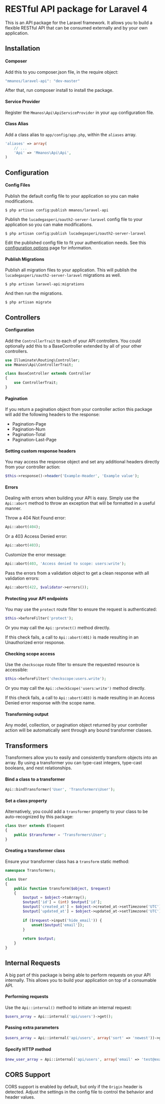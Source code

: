 # RESTful API package for Laravel 4

This is an API package for the Laravel framework. It allows you to build a flexible RESTful API that can be consumed externally and by your own application.

## Installation

#### Composer

Add this to you composer.json file, in the require object:

```javascript
"mmanos/laravel-api": "dev-master"
```

After that, run composer install to install the package.

#### Service Provider

Register the `Mmanos\Api\ApiServiceProvider` in your `app` configuration file.

#### Class Alias

Add a class alias to `app/config/app.php`, within the `aliases` array.

```php
'aliases' => array(
	// ...
	'Api' => 'Mmanos\Api\Api',
)
```

## Configuration

#### Config Files

Publish the default config file to your application so you can make modifications.

```console
$ php artisan config:publish mmanos/laravel-api
```

Publish the `lucadegasperi/oauth2-server-laravel` config file to your application so you can make modifications.

```console
$ php artisan config:publish lucadegasperi/oauth2-server-laravel
```

Edit the published config file to fit your authentication needs. See this [configuration options](https://github.com/lucadegasperi/oauth2-server-laravel/wiki/Configuration-Options) page for information.

#### Publish Migrations

Publish all migration files to your application. This will publish the `lucadegasperi/oauth2-server-laravel` migrations as well.

```console
$ php artisan laravel-api:migrations
```

And then run the migrations.

```console
$ php artisan migrate
```

## Controllers

#### Configuration

Add the `ControllerTrait` to each of your API controllers. You could optionally add this to a BaseController extended by all of your other controllers.

```php
use Illuminate\Routing\Controller;
use Mmanos\Api\ControllerTrait;

class BaseController extends Controller
{
	use ControllerTrait;
}
```

#### Pagination

If you return a pagination object from your controller action this package will add the following headers to the response:

* Pagination-Page
* Pagination-Num
* Pagination-Total
* Pagination-Last-Page

#### Setting custom response headers

You may access the response object and set any additional headers directly from your controller action:

```php
$this->response()->header('Example-Header', 'Example value');
```

#### Errors

Dealing with errors when building your API is easy. Simply use the `Api::abort` method to throw an exception that will be formatted in a useful manner.

Throw a 404 Not Found error:

```php
Api::abort(404);
```

Or a 403 Access Denied error:

```php
Api::abort(403);
```

Customize the error message:

```php
Api::abort(403, 'Access denied to scope: users:write');
```

Pass the errors from a validation object to get a clean response with all validation errors:

```php
Api::abort(422, $validator->errors());
```

#### Protecting your API endpoints

You may use the `protect` route filter to ensure the request is authenticated:

```php
$this->beforeFilter('protect');
```

Or you may call the `Api::protect()` method directly.

If this check fails, a call to `Api::abort(401)` is made resulting in an Unauthorized error response.

#### Checking scope access

Use the `checkscope` route filter to ensure the requested resource is accessible:

```php
$this->beforeFilter('checkscope:users.write');
```

Or you may call the `Api::checkScope('users:write')` method directly.

If this check fails, a call to `Api::abort(403)` is made resulting in an Access Denied error response with the scope name.

#### Transforming output

Any model, collection, or pagination object returned by your controller action will be automatically sent through any bound transformer classes.

## Transformers

Transformers allow you to easily and consistently transform objects into an array. By using a transformer you can type-cast integers, type-cast booleans, and nest relationships.

#### Bind a class to a transformer

```php
Api::bindTransformer('User', 'Transformers\User');
```

#### Set a class property

Alternatively, you could add a `transformer` property to your class to be auto-recognized by this package:

```php
class User extends Eloquent
{
	public $transformer = 'Transformers\User';
}
```

#### Creating a transformer class

Ensure your transformer class has a `transform` static method:

```php
namespace Transformers;

class User
{
	public function transform($object, $request)
	{
		$output = $object->toArray();
		$output['id'] = (int) $output['id'];
		$output['created_at'] = $object->created_at->setTimezone('UTC')->toISO8601String();
		$output['updated_at'] = $object->updated_at->setTimezone('UTC')->toISO8601String();
		
		if ($request->input('hide_email')) {
			unset($output['email']);
		}
		
		return $output;
	}
}
```

## Internal Requests

A big part of this package is being able to perform requests on your API internally. This allows you to build your application on top of a consumable API.

#### Performing requests

Use the `Api::internal()` method to initiate an internal request:

```php
$users_array = Api::internal('api/users')->get();
```

#### Passing extra parameters

```php
$users_array = Api::internal('api/users', array('sort' => 'newest'))->get();
```

#### Specify HTTP method

```php
$new_user_array = Api::internal('api/users', array('email' => 'test@example.com'))->post();
```

## CORS Support

CORS support is enabled by default, but only if the `Origin` header is detected. Adjust the settings in the config file to control the behavior and header values.
